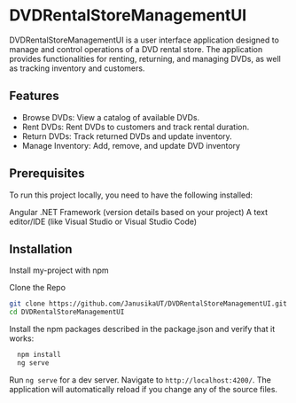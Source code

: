
# DVDRentalStoreManagementUI

DVDRentalStoreManagementUI is a user interface application designed to manage and control operations of a DVD rental store. The application provides functionalities for renting, returning, and managing DVDs, as well as tracking inventory and customers.

## Features

- Browse DVDs: View a catalog of available DVDs.
- Rent DVDs: Rent DVDs to customers and track rental duration.
- Return DVDs: Track returned DVDs and update inventory.
- Manage Inventory: Add, remove, and update DVD inventory


## Prerequisites
To run this project locally, you need to have the following installed:

Angular
.NET Framework (version details based on your project)
A text editor/IDE (like Visual Studio or Visual Studio Code)
## Installation

Install my-project with npm

Clone the Repo
```bash
git clone https://github.com/JanusikaUT/DVDRentalStoreManagementUI.git
cd DVDRentalStoreManagementUI
```
Install the npm packages described in the package.json and verify that it works:
```bash
  npm install 
  ng serve
```
Run `ng serve` for a dev server. Navigate to `http://localhost:4200/`. The application will automatically reload if you change any of the source files.

    
